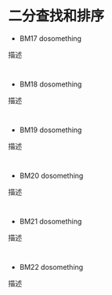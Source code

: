 # 二分查找和排序
* BM17 dosomething

描述
```

```
<!-- ![img]() -->
```cpp

```

* BM18 dosomething

描述
```

```
<!-- ![img]() -->
```cpp

```
* BM19 dosomething

描述
```

```
<!-- ![img]() -->
```cpp

```
* BM20 dosomething

描述
```

```
<!-- ![img]() -->
```cpp

```
* BM21 dosomething

描述
```

```
<!-- ![img]() -->
```cpp

```
* BM22 dosomething

描述
```

```
<!-- ![img]() -->
```cpp

```
